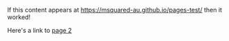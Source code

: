 If this content appears at https://msquared-au.github.io/pages-test/
then it worked!

Here's a link to [page 2](page2)
